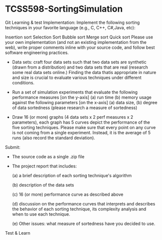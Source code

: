 # TCSS598-SortingSimulation
Git Learning & test
Implementation: Implement the following sorting techniques in your favorite language (e.g., C, C++, C#,Java, etc):

  Insertion sort
  Selection Sort
  Bubble sort
  Merge sort
  Quick sort
Please use your own implementation (and not an existing implementation from the web), write proper comments inline with your source code, and follow best software engineering practices.

 

- Data sets: craft four data sets such that two data sets are synthetic (drawn from a distribution) and two data sets that are real (research some real data sets online.) Finding the data thatis appropriate in nature and size is crucial to evaluate various techniques under different conditions.

 

- Run a set of simulation experiments that evaluate the following performance measures [on the y-axis] (a) run time (b) memory usage against the following parameters [on the x-axis] (a) data size, (b) degree of data sortedness (please research a measure of sortedness)

 

- Draw 16 (or more) graphs (4 data sets x 2 perf measures x 2 parameters), each graph has 5 curves depict the performance of the five sorting techniques. Please make sure that every point on any curve is not coming from a single experiment. Instead, it is the average of 5 runs (also record the standard deviation).

 

Submit:

- The source code as a single .zip file

- The project report that includes:

    (a) a brief description of each sorting technique's algorithm

    (b) description of the data sets 

    (c) 16 (or more) performance curve as described above

    (d) discussion on the performance curves that interprets and describes the behavior of each sorting technique, its complexity analysis and when to use each technique. 

    (e) Other issues: what measure of sortedness have you decided to use. 

Test & Learn
